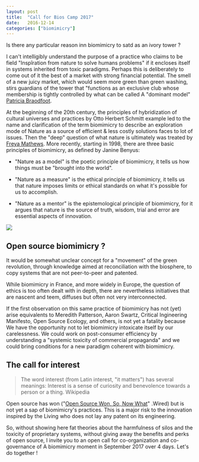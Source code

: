 ```yaml
---
layout: post
title:  "Call for Bios Camp 2017"
date:   2016-12-14 
categories: ["biomimicry"]
---
```


Is there any particular reason inn biomimicry to satd as an ivory tower ?

I can't intelligibly understand the purpose of a practice who claims to be field "Inspîration from nature to solve humans problems" if it encloses itself in systems inherited from toxic paradigms. Perhaps this is deliberately to come out of it the best of a market with strong financial potential. The smell of a new juicy market, which would seem more green than green washing, stirs guardians of the tower that "functions as an exclusive club whose membership is tightly controlled by what can be called A "dominant model" [Patricia Braodfoot](https://en.wikipedia.org/wiki/Patricia_Broadfoot).

At the beginning of the 20th century, the principles of hybridization of cultural universes and practices by Otto Herbert Schmitt example led to the name and clarification of the term biomimicry to describe an exploration mode of Nature as a source of efficient & less costly solutions faces to lot of issues. Then the "deep" question of what nature is ultimately was treated by [Freya Mathews](https://en.wikipedia.org/wiki/Freya_Mathews). More recently, starting in 1998, there are three basic principles of biomimicry, as defined by Janine Benyus:

* "Nature as a model" is the poetic principle of biomimicry, it tells us how things must be "brought into the world".

* "Nature as a measure" is the ethical principle of biomimicry, it tells us that nature imposes limits or ethical standards on what it's possible for us to accomplish.

* "Nature as a mentor" is the epistemological principle of biomimicry, for it argues that nature is the source of truth, wisdom, trial and error are essential aspects of innovation.

![](https://farm4.staticflickr.com/3916/14770790253_7e0d5f6a12_z.jpg)

## Open source biomimicry ?

It would be somewhat unclear concept for a "movement" of the green revolution, through knowledge aimed at reconciliation with the biosphere, to copy systems that are not peer-to-peer and patented.

While biomimicry in France, and more widely in Europe, the question of ethics is too often dealt with in depth, there are nevertheless initiatives that are nascent and teem, diffuses but often not very interconnected.

If the first observation on this same practice of biomimicry has not (yet) arise equivalents to Meredith Patterson, Aaron Swartz, Critical Ingineering Manifesto, Open Source Ecology, and others, is not yet a fatality because We have the opportunity not to let biomimicry intoxicate itself by our carelessness. We could work on post-consumer efficiency by understanding a "systemic toxicity of commercial propaganda" and we could bring conditions for a new paradigm coherent with biomimicry.

## The call for interest

> The word interest (from Latin interest, "it matters") has several meanings: Interest is a sense of curiosity and benevolence towards a person or a thing. Wikipedia

Open source has won ("[Open Source Won, So, Now What](https://www.wired.com/2016/08/open-source-won-now/)" .Wired) but is not yet a sap of biomimicry's practices. This is a major risk to the innovation inspired by the Living who does not lay any patent on its engineering.

So, without showing here fat theories about the harmfulness of silos and the toxicity of proprietary systems, without giving away the benefits and perks of open source, I invite you to an open call for co-organization and co-governance of A biomimicry moment in September 2017 over 4 days. Let's do together !


